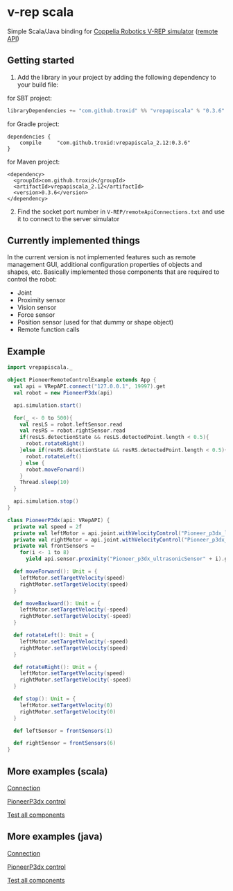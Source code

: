 # v-rep scala
Simple Scala/Java binding for
[Coppelia Robotics V-REP simulator](http://www.coppeliarobotics.com/) ([remote API](http://www.coppeliarobotics.com/helpFiles/en/remoteApiOverview.htm))

## Getting started

1. Add the library in your project by adding the following dependency to your build file:
  
  for SBT project:
  ```scala
  libraryDependencies += "com.github.troxid" %% "vrepapiscala" % "0.3.6"
  ```
  for Gradle project:

  ```
  dependencies {
      compile     "com.github.troxid:vrepapiscala_2.12:0.3.6"
  }
  ```
  for Maven project:
  ```
  <dependency>
    <groupId>com.github.troxid</groupId>
    <artifactId>vrepapiscala_2.12</artifactId>
    <version>0.3.6</version>
  </dependency>
  ```

2. Find the socket port number in `V-REP/remoteApiConnections.txt` and use
    it to connect to the server simulator

## Currently implemented things
In the current version is not implemented features such as remote management GUI,
additional configuration properties of objects and shapes, etc.
Basically implemented those components that are required to control the robot:
* Joint
* Proximity sensor
* Vision sensor
* Force sensor
* Position sensor (used for that dummy or shape object)
* Remote function calls

## Example
```scala
import vrepapiscala._

object PioneerRemoteControlExample extends App {
  val api = VRepAPI.connect("127.0.0.1", 19997).get
  val robot = new PioneerP3dx(api)

  api.simulation.start()

  for(_ <- 0 to 500){
    val resLS = robot.leftSensor.read
    val resRS = robot.rightSensor.read
    if(resLS.detectionState && resLS.detectedPoint.length < 0.5){
      robot.rotateRight()
    }else if(resRS.detectionState && resRS.detectedPoint.length < 0.5){
      robot.rotateLeft()
    } else {
      robot.moveForward()
    }
    Thread.sleep(10)
  }

  api.simulation.stop()
}

class PioneerP3dx(api: VRepAPI) {
  private val speed = 2f
  private val leftMotor = api.joint.withVelocityControl("Pioneer_p3dx_leftMotor").get
  private val rightMotor = api.joint.withVelocityControl("Pioneer_p3dx_rightMotor").get
  private val frontSensors =
    for(i <- 1 to 8)
      yield api.sensor.proximity("Pioneer_p3dx_ultrasonicSensor" + i).get

  def moveForward(): Unit = {
    leftMotor.setTargetVelocity(speed)
    rightMotor.setTargetVelocity(speed)
  }

  def moveBackward(): Unit = {
    leftMotor.setTargetVelocity(-speed)
    rightMotor.setTargetVelocity(-speed)
  }

  def rotateLeft(): Unit = {
    leftMotor.setTargetVelocity(-speed)
    rightMotor.setTargetVelocity(speed)
  }

  def rotateRight(): Unit = {
    leftMotor.setTargetVelocity(speed)
    rightMotor.setTargetVelocity(-speed)
  }

  def stop(): Unit = {
    leftMotor.setTargetVelocity(0)
    rightMotor.setTargetVelocity(0)
  }

  def leftSensor = frontSensors(1)

  def rightSensor = frontSensors(6)
}
```

## More examples (scala)
[Connection](https://github.com/Troxid/vrep-api-scala/blob/master/src/test/scala/OpenConnectionTest.scala)

[PioneerP3dx control](https://github.com/Troxid/vrep-api-scala/blob/master/src/test/scala/PioneerRemoteControlExample.scala)

[Test all components](https://github.com/Troxid/vrep-api-scala/blob/master/src/test/scala/TestAllComponents.scala)

## More examples (java)

[Connection](https://github.com/Troxid/vrep-api-scala/blob/master/src/test/java/OpenConnectionTestJava.java)

[PioneerP3dx control](https://github.com/Troxid/vrep-api-scala/blob/master/src/test/java/PioneerRemoteControlExampleJava.java)

[Test all components](https://github.com/Troxid/vrep-api-scala/blob/master/src/test/java/TestAllComponentJava.java)
